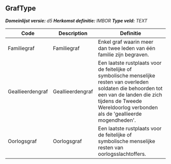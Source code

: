 ﻿## GrafType

*__Domeinlijst versie:__ d5*
*__Herkomst definitie:__ IMBOR*
*__Type veld:__ TEXT*

|__Code__ |__Description__ |__Definitie__	|
|	---	|	---	|   ---	| 
| Familiegraf | Familiegraf | Enkel graf waarin meer dan twee leden van één familie zijn begraven. |
| Geallieerdengraf | Geallieerdengraf | Een laatste rustplaats voor de feitelijke of symbolische menselijke resten van overleden soldaten die behoorden tot een van de landen die zich tijdens de Tweede Wereldoorlog verbonden als de 'geallieerde mogendheden'. |
| Oorlogsgraf | Oorlogsgraf | Een laatste rustplaats voor de feitelijke of symbolische menselijke resten van oorlogsslachtoffers. |
